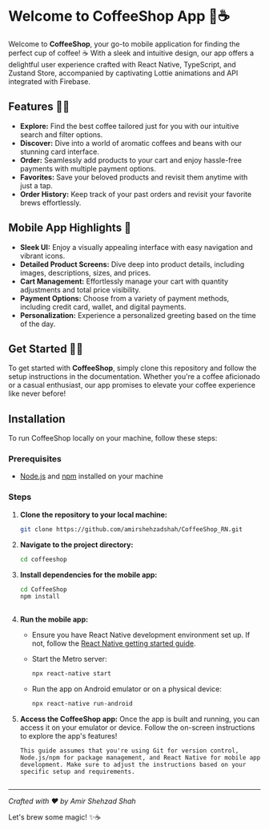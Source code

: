 # Welcome to CoffeeShop App 🌟☕

Welcome to **CoffeeShop**, your go-to mobile application for finding the perfect cup of coffee! ☕ With a sleek and intuitive design, our app offers a delightful user experience crafted with React Native, TypeScript, and Zustand Store, accompanied by captivating Lottie animations and API integrated with Firebase.

## Features 🚀🎉

- **Explore:** Find the best coffee tailored just for you with our intuitive search and filter options.
- **Discover:** Dive into a world of aromatic coffees and beans with our stunning card interface.
- **Order:** Seamlessly add products to your cart and enjoy hassle-free payments with multiple payment options.
- **Favorites:** Save your beloved products and revisit them anytime with just a tap.
- **Order History:** Keep track of your past orders and revisit your favorite brews effortlessly.

## Mobile App Highlights 📱

- **Sleek UI:** Enjoy a visually appealing interface with easy navigation and vibrant icons.
- **Detailed Product Screens:** Dive deep into product details, including images, descriptions, sizes, and prices.
- **Cart Management:** Effortlessly manage your cart with quantity adjustments and total price visibility.
- **Payment Options:** Choose from a variety of payment methods, including credit card, wallet, and digital payments.
- **Personalization:** Experience a personalized greeting based on the time of the day.

## Get Started 🚀🔥

To get started with **CoffeeShop**, simply clone this repository and follow the setup instructions in the documentation. Whether you're a coffee aficionado or a casual enthusiast, our app promises to elevate your coffee experience like never before!

## Installation

To run CoffeeShop locally on your machine, follow these steps:

### Prerequisites

- [Node.js](https://nodejs.org/en) and [npm](https://docs.npmjs.com/downloading-and-installing-node-js-and-npm) installed on your machine

### Steps

1. **Clone the repository to your local machine:**

   ```bash
   git clone https://github.com/amirshehzadshah/CoffeeShop_RN.git
   
2. **Navigate to the project directory:**

   ```bash
   cd coffeeshop
   
3. **Install dependencies for the mobile app:**

   ```bash
   cd CoffeeShop
   npm install
     
6. **Run the mobile app:**
   - Ensure you have React Native development environment set up. If not, follow the [React Native getting started guide](https://reactnative.dev/docs/next/environment-setup).
   - Start the Metro server:
     
     ```bash
     npx react-native start
     
   - Run the app on Android emulator or on a physical device:
     
     ```bash
     npx react-native run-android

7. **Access the CoffeeShop app:** Once the app is built and running, you can access it on your emulator or device. Follow the on-screen instructions to explore the app's features!
     
     ```vbnet
     This guide assumes that you're using Git for version control, Node.js/npm for package management, and React Native for mobile app development. Make sure to adjust the instructions based on your specific setup and requirements.


---

*Crafted with ❤️ by Amir Shehzad Shah*

Let's brew some magic! ✨☕
